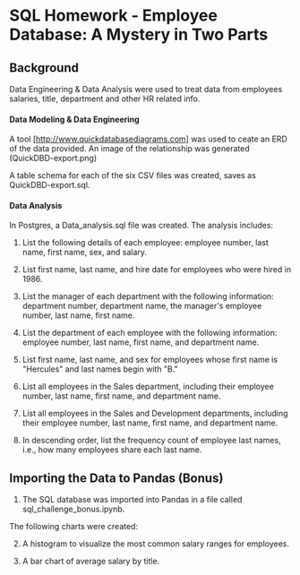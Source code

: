 # SQL Homework - Employee Database: A Mystery in Two Parts 

## Background
Data Engineering & Data Analysis were used to treat data from employees salaries, title, department and other HR related info.


#### Data Modeling & Data Engineering

A tool  [http://www.quickdatabasediagrams.com] was used to ceate an ERD of the data provided. An image of the relationship was generated (QuickDBD-export.png)

A table schema for each of the six CSV files was created, saves as QuickDBD-export.sql.

#### Data Analysis

In Postgres, a Data_analysis.sql file was created. The analysis includes:

1. List the following details of each employee: employee number, last name, first name, sex, and salary.

2. List first name, last name, and hire date for employees who were hired in 1986.

3. List the manager of each department with the following information: department number, department name, the manager's employee number, last name, first name.

4. List the department of each employee with the following information: employee number, last name, first name, and department name.

5. List first name, last name, and sex for employees whose first name is "Hercules" and last names begin with "B."

6. List all employees in the Sales department, including their employee number, last name, first name, and department name.

7. List all employees in the Sales and Development departments, including their employee number, last name, first name, and department name.

8. In descending order, list the frequency count of employee last names, i.e., how many employees share each last name.

## Importing the Data to Pandas (Bonus)


1. The SQL database was imported into Pandas in a file called sql_challenge_bonus.ipynb. 

The following charts were created:

2. A histogram to visualize the most common salary ranges for employees.

3. A bar chart of average salary by title.
#